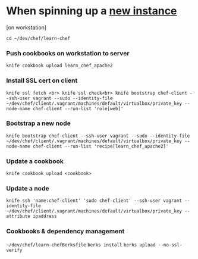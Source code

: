 # When spinning up a [new instance](https://chef-server/)

[on workstation]

`cd ~/dev/chef/learn-chef`

### Push cookbooks on workstation to server
`knife cookbook upload learn_chef_apache2`

### Install SSL cert on client
`knife ssl fetch <br>
knife ssl check<br>
knife bootstrap chef-client --ssh-user vagrant --sudo --identity-file ~/dev/chef/client/.vagrant/machines/default/virtualbox/private_key --node-name chef-client --run-list 'role[web]'`

### Bootstrap a new node
`knife bootstrap chef-client --ssh-user vagrant --sudo --identity-file ~/dev/chef/client/.vagrant/machines/default/virtualbox/private_key --node-name chef-client --run-list 'recipe[learn_chef_apache2]'`

### Update a cookbook
`knife cookbook upload <cookbook>`

### Update a node
`knife ssh 'name:chef-client' 'sudo chef-client' --ssh-user vagrant --identity-file ~/dev/chef/client/.vagrant/machines/default/virtualbox/private_key --attribute ipaddress`

### Cookbooks & dependency management
`~/dev/chef/learn-chefBerksfile`
`berks install`
`berks upload --no-ssl-verify`